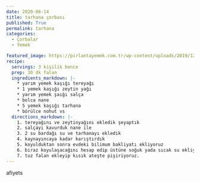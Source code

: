 ```yaml
---
date: 2020-06-14
title: tarhana çorbası
published: True
permalink: tarhana
categories:
  - Çorbalar
  - Yemek

featured_image: https://pirlantayemek.com.tr/wp-content/uploads/2019/12/tarhana-corbasi.jpg
recipe:
  servings: 3 kişilik bence
  prep: 30 dk falan
  ingredients_markdown: |-
    * yarım yemek kaşığı tereyağı
    * 1 yemek kaşığı zeytin yağı
    * yarım yemek şaığı salça
    * bolca nane
    * 5 yemek kaşığı tarhana
    * börülce nohut vs
  directions_markdown: |-
    1. tereyağını ve zeytinyağını ekledik şeyaptık
    2. salçayı kavurduk nane ile
    3. 2 su bardağı su ve tarhanayı ekledik
    4. kaynayıncaya kadar karıştırdık
    5. koyulduktan sonra evdeki bilimum bakliyatı ekliyoruz
    6. biraz koyulaşacağını hesap edip üstüne soğuk yada sıcak su ekliyoruz
    7. tuz falan ekleyip kısık ateşte pişiriyoruz.
---
```

afiyets

